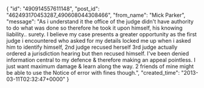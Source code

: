  {
   "id": "490914557611148",
   "post_id": "462493170453287_490608044308466",
   "from_name": "Mick Parker",
   "message": "As i understand it the office of the judge didn't have authority to do what was done so therefore he took it upon himself, his knowing liability.. surety. I believe my case presents a greater opportunity as the first judge i encountered who asked for my details locked me up when i asked him to identify himself, 2nd judge recused herself 3rd judge actually ordered a jurisdiction hearing but then recused himself. I've been denied information central to my defence & therefore making an appeal pointless. I just want maximum damage & learn along the way.  2 friends of mine might be able to use the Notice of error with fines though.",
   "created_time": "2013-03-11T02:32:47+0000"
 }
